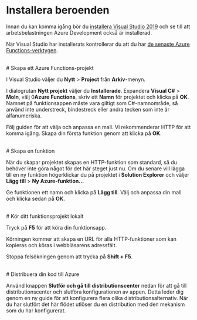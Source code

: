 # Installera beroenden

Innan du kan komma igång bör du [installera Visual Studio 2019](https://go.microsoft.com/fwlink/?linkid=2016389) och se till att arbetsbelastningen Azure Development också är installerad.

När Visual Studio har installerats kontrollerar du att du har [de senaste Azure Functions-verktygen](https://go.microsoft.com/fwlink/?linkid=2016394).

<br/>
# Skapa ett Azure Functions-projekt

I Visual Studio väljer du **Nytt** > **Project** från **Arkiv**-menyn.

I dialogrutan **Nytt projekt** väljer du **Installerade**. Expandera **Visual C#** > **Moln**, välj 0**Azure Functions**, skriv ett **Namn** för projektet och klicka på **OK**. Namnet på funktionsappen måste vara giltigt som C#-namnområde, så använd inte understreck, bindestreck eller andra tecken som inte är alfanumeriska.

Följ guiden för att välja och anpassa en mall. Vi rekommenderar HTTP för att komma igång. Skapa din första funktion genom att klicka på **OK**.

<br/>
# Skapa en funktion

När du skapar projektet skapas en HTTP-funktion som standard, så du behöver inte göra något för det här steget just nu. Om du senare vill lägga till en ny funktion högerklickar du på projektet i **Solution Explorer** och väljer **Lägg till** > **Ny Azure-funktion...**

Ge funktionen ett namn och klicka på **Lägg till**. Välj och anpassa din mall och klicka sedan på **OK**.

<br/>
# Kör ditt funktionsprojekt lokalt

Tryck på **F5** för att köra din funktionsapp.

Körningen kommer att skapa en URL för alla HTTP-funktioner som kan kopieras och köras i webbläsarens adressfält.

Stoppa felsökningen genom att trycka på **Shift + F5**.

<br/>
# Distribuera din kod till Azure

Använd knappen **Slutför och gå till distributionscenter** nedan för att gå till distributionscenter och slutföra konfigurationen av appen. Detta leder dig genom en ny guide för att konfigurera flera olika distributionsalternativ. När du har slutfört det här flödet utlöser du en distribution med den mekanism som du har konfigurerat.
